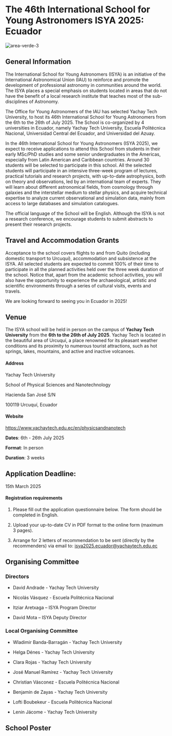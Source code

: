 # The 46th International School for Young Astronomers ISYA 2025: Ecuador

![area-verde-3](https://github.com/user-attachments/assets/6aacef96-594f-49c1-ad5a-dbcf7099ec8f)

## General Information

The International School for Young Astronomers (ISYA) is an initiative of the International Astronomical Union (IAU) to reinforce and promote the development of professional astronomy in communities around the world. The ISYA places a special emphasis on students located in areas that do not have the benefit of a local research institute that teaches most of the sub-disciplines of Astronomy.

The Office for Young Astronomers of the IAU has selected Yachay Tech University, to host its 46th International School for Young Astronomers from the 6th to the 26th of July 2025. The School is co-organized by 4 universities in Ecuador, namely Yachay Tech University, Escuela Politécnica Nacional, Universidad Central del Ecuador, and Universidad del Azuay.

In the 46th International School for Young Astronomers (ISYA 2025), we expect to receive applications to attend this School from students in their early MSc/PhD studies and some senior undergraduates in the Americas, especially from Latin American and Caribbean countries. Around 30 students will be selected to participate in this school. All the selected students will participate in an intensive three-week program of lectures, practical tutorials and research projects, with up-to-date astrophysics, both on theory and observations, led by an international team of experts. They will learn about different astronomical fields, from cosmology through galaxies and the interstellar medium to stellar physics, and acquire technical expertise to analyze current observational and simulation data, mainly from access to large databases and simulation catalogues.

The official language of the School will be English. Although the ISYA is not a research conference, we encourage students to submit abstracts to present their research projects.

## Travel and Accommodation Grants
Acceptance to the school covers flights to and from Quito (including domestic transport to Urcuquí), accommodation and subsistence at the ISYA. All selected students are expected to commit 100% of their time to participate in all the planned activities held over the three week duration of the school. Notice that, apart from the academic school activities, you will also have the opportunity to experience the archaeological, artistic and scientific environments through a series of cultural visits, events and travels.

We are looking forward to seeing you in Ecuador in 2025!

## Venue
The ISYA school will be held in person on the campus of **Yachay Tech University** from the **6th to the 26th of July 2025**. Yachay Tech is located in the beautiful area of Urcuquí, a place renowned for its pleasant weather conditions and its proximity to numerous tourist attractions, such as hot springs, lakes, mountains, and active and inactive volcanoes.

#### Address
Yachay Tech University

School of Physical Sciences and Nanotechnology

Hacienda San José S/N

100119 Urcuquí, Ecuador

#### Website
https://www.yachaytech.edu.ec/en/physicsandnanotech

**Dates**: 6th - 26th July 2025

**Format**: In person

**Duration**: 3 weeks


## Application Deadline:

15th March 2025

#### Registration requirements

1. Please fill out the application questionnaire below. The form should be completed in English.

2. Upload your up-to-date CV in PDF format to the online form (maximum 3 pages).
  
3. Arrange for 2 letters of recommendation to be sent (directly by the recommenders) via email to: isya2025.ecuador@yachaytech.edu.ec

## Organising Committee
 
### Directors

* David Andrade - Yachay Tech University

* Nicolás Vásquez - Escuela Politécnica Nacional

* Itziar Aretxaga – ISYA Program Director

* David Mota – ISYA Deputy Director

### Local Organising Committee

* Wladimir Banda-Barragán - Yachay Tech University

* Helga Dénes - Yachay Tech University
  
* Clara Rojas - Yachay Tech University

* José Manuel Ramírez - Yachay Tech University
  
* Christian Vásconez - Escuela Politécnica Nacional
 
* Benjamín de Zayas - Yachay Tech University
  
* Lofti Boubekeur - Escuela Politécnica Nacional
 
* Lenin Jácome - Yachay Tech University


## School Poster



```{tableofcontents}
```
